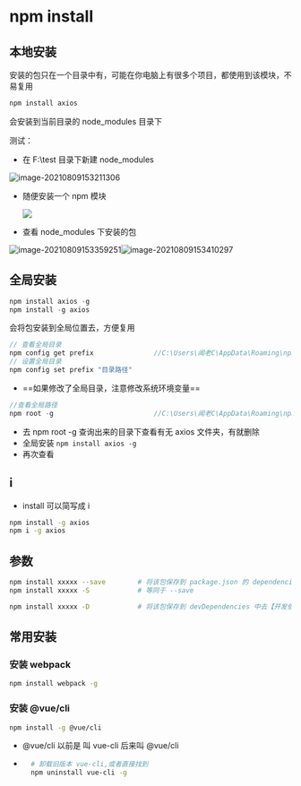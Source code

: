 # npm install



## 本地安装

安装的包只在一个目录中有，可能在你电脑上有很多个项目，都使用到该模块，不易复用

```c
npm install axios
```

会安装到当前目录的 node_modules 目录下

测试：

- 在 F:\test 目录下新建 node_modules

![image-20210809153211306](https://attach.blog.wen7.online/image-20210809153211306.png)

- 随便安装一个 npm 模块

    ![](https://attach.blog.wen7.online/image-20210809153325004.png)

- 查看 node_modules 下安装的包

![image-20210809153359251](https://attach.blog.wen7.online/image-20210809153359251.png)![image-20210809153410297](https://attach.blog.wen7.online/image-20210809153410297.png)



## 全局安装

```c
npm install axios -g
npm install -g axios
```

会将包安装到全局位置去，方便复用

```c
// 查看全局目录
npm config get prefix				//C:\Users\闻老C\AppData\Roaming\npm
// 设置全局目录
npm config set prefix "目录路径"
```

- ==如果修改了全局目录，注意修改系统环境变量==

```c
//查看全局路径
npm root -g							//C:\Users\闻老C\AppData\Roaming\npm\node_modules
```

- 去 npm root -g 查询出来的目录下查看有无 axios 文件夹，有就删除
- 全局安装 `npm install axios -g`
- 再次查看



## i

- install 可以简写成 i

```bash
npm install -g axios
npm i -g axios
```



## 参数

```bash
npm install xxxxx --save		# 将该包保存到 package.json 的 dependencies 中去【正式上线依赖】
npm install xxxxx -S			# 等同于 --save

npm install xxxxx -D 			# 将该包保存到 devDependencies 中去【开发依赖包】

```



## 常用安装

### 安装 webpack

```bash
npm install webpack -g
```



### 安装 @vue/cli

```bash
npm install -g @vue/cli
```

- @vue/cli 以前是 叫  vue-cli  后来叫  @vue/cli

- ```bash
    # 卸载旧版本 vue-cli,或者直接找到
    npm uninstall vue-cli -g
    ```

    
